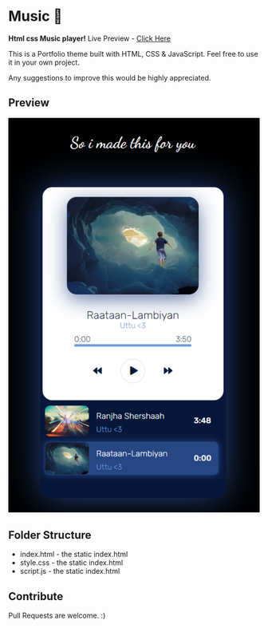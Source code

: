 
# Music 🎵

**Html css Music player!** 
Live Preview - [Click Here](http://utsav-devadiga.github.io/dobi-music)

This is a Portfolio theme built with HTML, CSS & JavaScript. Feel free to use it in your own project.

Any suggestions to improve this would be highly appreciated.

## Preview

![Music player preview](https://raw.githubusercontent.com/utsav-devadiga/dobi-music/master/preview.png "Music player preview")


## Folder Structure

 - index.html - the static index.html
 - style.css - the static index.html
 - script.js - the static index.html

## Contribute

Pull Requests are welcome. :)
